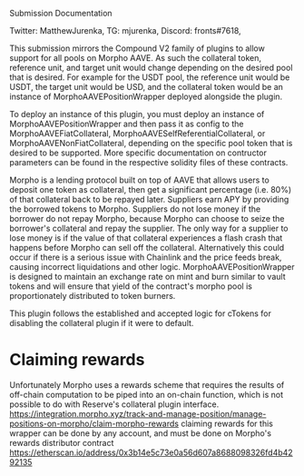 Submission Documentation

Twitter: MatthewJurenka, TG: mjurenka, Discord: fronts#7618,

This submission mirrors the Compound V2 family of plugins to allow support
for all pools on Morpho AAVE. As such the collateral token, reference unit,
and target unit would change depending on the desired pool that is desired.
For example for the USDT pool, the reference unit would be USDT, the target unit
would be USD, and the collateral token would be an instance of
MorphoAAVEPositionWrapper deployed alongside the plugin.

To deploy an instance of this plugin, you must deploy an instance of
MorphoAAVEPositionWrapper and then pass it as config to the
MorphoAAVEFiatCollateral, MorphoAAVESelfReferentialCollateral, or
MorphoAAVENonFiatCollateral, depending on the specific pool token that is
desired to be supported. More specific documentation on contructor parameters
can be found in the respective solidity files of these contracts.

Morpho is a lending protocol built on top of AAVE that allows users to deposit
one token as collateral, then get a significant percentage (i.e. 80%) of that
collateral back to be repayed later. Suppliers earn APY by providing the borrowed
tokens to Morpho. Suppliers do not lose money if the borrower do not repay
Morpho, because Morpho can choose to seize the borrower's collateral and repay
the supplier. The only way for a supplier to lose money is if the value of that
collateral experiences a flash crash that happens before Morpho can sell off the
collateral. Alternatively this could occur if there is a serious issue with
Chainlink and the price feeds break, causing incorrect liquidations and other logic.
MorphoAAVEPositionWrapper is designed to maintain an exchange rate on mint and burn
similar to vault tokens and will ensure that yield of the contract's morpho pool
is proportionately distributed to token burners.

This plugin follows the established and accepted logic for cTokens for disabling
the collateral plugin if it were to default.

# Claiming rewards

Unfortunately Morpho uses a rewards scheme that requires the results
of off-chain computation to be piped into an on-chain function,
which is not possible to do with Reserve's collateral plugin interface.
https://integration.morpho.xyz/track-and-manage-position/manage-positions-on-morpho/claim-morpho-rewards
claiming rewards for this wrapper can be done by any account, and must be done on Morpho's rewards distributor contract
https://etherscan.io/address/0x3b14e5c73e0a56d607a8688098326fd4b4292135

